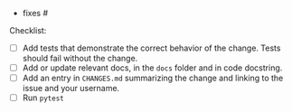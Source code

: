 <!--
For features and bug fixes, before opening a PR, please open an issue describing
the bug or feature the PR will address. You can skip this step if it's a typo fix.

Replace this comment with a description of the change. Describe how it
addresses the linked issue.
-->

<!--
Link to relevant issues or previous PRs, one per line. Use "fixes" to
automatically close an issue.
-->

- fixes #<issue number>

<!--
If needed, ensure each step in the checklist below is complete. If only docs were changed, these aren't relevant and can be removed.
-->

Checklist:

- [ ] Add tests that demonstrate the correct behavior of the change. Tests should fail without the change.
- [ ] Add or update relevant docs, in the `docs` folder and in code docstring.
- [ ] Add an entry in `CHANGES.md` summarizing the change and linking to the issue and your username.
- [ ] Run `pytest`
